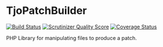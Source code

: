 TjoPatchBuilder
===============

[![Build Status](https://travis-ci.org/tomphp/TjoPatchBuilder.png?branch=master)](https://travis-ci.org/tomphp/PatchBuilder)
[![Scrutinizer Quality Score](https://scrutinizer-ci.com/g/tomphp/PatchBuilder/badges/quality-score.png?s=701628ecffd2db99321a38f415a8cfee2e5f2bc2)](https://scrutinizer-ci.com/g/tomphp/PatchBuilder/)
[![Coverage Status](https://coveralls.io/repos/tomphp/PatchBuilder/badge.png)](https://coveralls.io/r/tomphp/PatchBuilder)

PHP Library for manipulating files to produce a patch.
